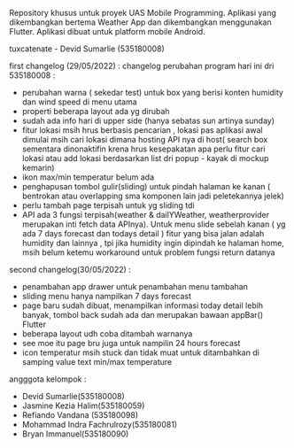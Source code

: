 Repository khusus untuk proyek UAS Mobile Programming. Aplikasi yang dikembangkan bertema Weather App dan dikembangkan menggunakan Flutter. Aplikasi dibuat untuk platform mobile Android.

tuxcatenate - Devid Sumarlie (535180008)

first changelog (29/05/2022) : changelog perubahan program hari ini dri 535180008 :

- perubahan warna ( sekedar test) untuk box yang berisi konten humidity dan wind speed di menu utama
- properti beberapa layout ada yg dirubah
- sudah ada info hari di upper side (hanya sebatas sun artinya sunday)
- fitur lokasi msih hrus berbasis pencarian , lokasi pas aplikasi awal dimulai msih cari lokasi dimana hosting API nya di host( search box sementara dinonaktifin krena hrus kesepakatan apa perlu fitur cari lokasi atau add lokasi berdasarkan list dri popup - kayak di mockup kemarin)
- ikon max/min temperatur belum ada
- penghapusan tombol gulir(sliding) untuk pindah halaman ke kanan ( bentrokan atau overlapping sma komponen lain jadi peletekannya jelek)
- perlu tambah page terpisah untuk yg sliding tdi
- API ada 3 fungsi terpisah(weather & dailYWeather, weatherprovider merupakan inti fetch data APInya). Untuk menu slide sebelah kanan ( yg ada 7 days forecast dan todays detail ) fitur yang bisa jalan adalah humidity dan lainnya , tpi jika humidity ingin dipindah ke halaman home, msih belum ketemu workaround untuk problem fungsi return datanya

second changelog(30/05/2022) :
- penambahan app drawer untuk penambahan menu tambahan
- sliding menu hanya nampilkan 7 days forecast
- page baru sudah dibuat, menampilkan informasi today detail lebih banyak, tombol back sudah ada dan merupakan bawaan appBar() Flutter
- beberapa layout udh coba ditambah warnanya
- see moe itu page bru juga untuk nampilin 24 hours forecast
- icon temperatur msih stuck dan tidak muat untuk ditambahkan di samping value text min/max temperature

angggota kelompok : 
- Devid Sumarlie(535180008)
- Jasmine Kezia Halim(535180059)
- Refiando Vandana (535180098)
- Mohammad Indra Fachrulrozy(535180081)
- Bryan Immanuel(535180090)
